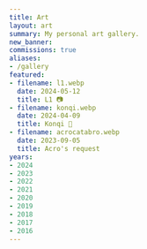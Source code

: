 ```yaml
---
title: Art
layout: art
summary: My personal art gallery.
new_banner: 
commissions: true
aliases:
- /gallery
featured:
- filename: l1.webp
  date: 2024-05-12
  title: L1 📷
- filename: konqi.webp
  date: 2024-04-09
  title: Konqi 📀
- filename: acrocatabro.webp
  date: 2023-09-05
  title: Acro's request
years:
- 2024
- 2023
- 2022
- 2021
- 2020
- 2019
- 2018
- 2017
- 2016
---
```

